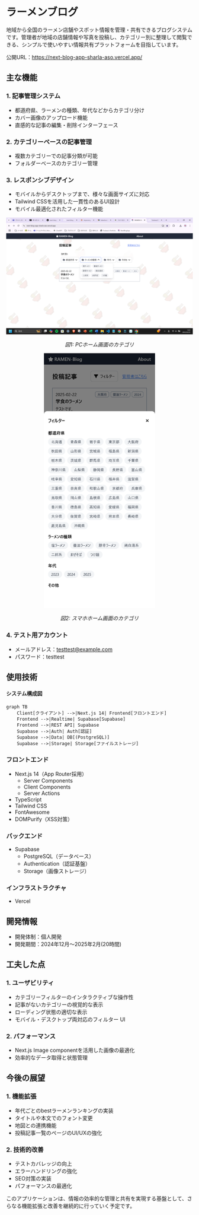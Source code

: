 # ラーメンブログ

地域から全国のラーメン店舗やスポット情報を管理・共有できるブログシステムです。管理者が地域の店舗情報や写真を投稿し、カテゴリー別に整理して閲覧できる、シンプルで使いやすい情報共有プラットフォームを目指しています。

公開URL：https://next-blog-app-sharla-aso.vercel.app/

## 主な機能

### 1. 記事管理システム

- 都道府県、ラーメンの種類、年代などからカテゴリ分け
- カバー画像のアップロード機能
- 直感的な記事の編集・削除インターフェース

### 2. カテゴリーベースの記事管理

- 複数カテゴリーでの記事分類が可能
- フォルダーベースのカテゴリー管理

### 3. レスポンシブデザイン

- モバイルからデスクトップまで、様々な画面サイズに対応
- Tailwind CSSを活用した一貫性のあるUI設計
- モバイル最適化されたフィルター機能

<div align="center">
  <img src ="./public/postview.png" width="800">
  <p><em>図1: PCホーム画面のカテゴリ</em></p>
</div>
<div align="center">
  <img src ="./public/postview2.png" width="300">
  <p><em>図2: スマホホーム画面のカテゴリ</em></p>
</div>

### 4. テスト用アカウント
  - メールアドレス：testtest@example.com
  - パスワード：testtest

## 使用技術

#### システム構成図

```mermaid
graph TB
    Client[クライアント] -->|Next.js 14| Frontend[フロントエンド]
    Frontend -->|Realtime| Supabase[Supabase]
    Frontend -->|REST API| Supabase
    Supabase -->|Auth| Auth[認証]
    Supabase -->|Data| DB[(PostgreSQL)]
    Supabase -->|Storage| Storage[ファイルストレージ]
```

### フロントエンド

- Next.js 14（App Router採用）
  - Server Components
  - Client Components
  - Server Actions
- TypeScript
- Tailwind CSS
- FontAwesome
- DOMPurify（XSS対策）

### バックエンド

- Supabase
  - PostgreSQL（データベース）
  - Authentication（認証基盤）
  - Storage（画像ストレージ）

### インフラストラクチャ

- Vercel

## 開発情報

- 開発体制：個人開発
- 開発期間：2024年12月〜2025年2月(20時間)

## 工夫した点

### 1. ユーザビリティ

- カテゴリーフィルターのインタラクティブな操作性
- 記事がないカテゴリーの視覚的な表示
- ローディング状態の適切な表示
- モバイル・デスクトップ両対応のフィルター UI

### 2. パフォーマンス

- Next.js Image componentを活用した画像の最適化
- 効率的なデータ取得と状態管理

## 今後の展望

### 1. 機能拡張

- 年代ごとのbestラーメンランキングの実装
- タイトルや本文でのフォント変更
- 地図との連携機能
- 投稿記事一覧のページのUI/UXの強化

### 2. 技術的改善

- テストカバレッジの向上
- エラーハンドリングの強化
- SEO対策の実装
- パフォーマンスの最適化

このアプリケーションは、情報の効率的な管理と共有を実現する基盤として、さらなる機能拡張と改善を継続的に行っていく予定です。
